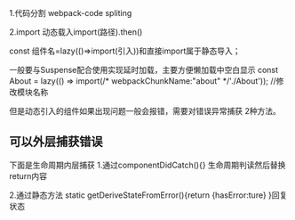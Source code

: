 1.代码分割 webpack-code spliting

2.import 动态载入import(路径).then()

const 组件名=lazy(()=>import(引入))和直接import属于静态导入；

一般要与Suspense配合使用实现延时加载，主要方便懒加载中空白显示
const About = lazy(() => import(/* webpackChunkName:"about" */'./About')); //修改模块名称


但是动态引入的组件如果出现问题一般会报错，需要对错误异常捕获
2种方法。

## 可以外层捕获错误
下面是生命周期内层捕获
1.通过componentDidCatch(){} 生命周期判读然后替换return内容

2.通过静态方法 static getDeriveStateFromError(){return {hasError:ture} }回复状态